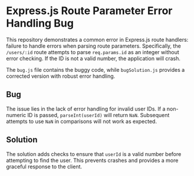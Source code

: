 # Express.js Route Parameter Error Handling Bug

This repository demonstrates a common error in Express.js route handlers: failure to handle errors when parsing route parameters.  Specifically, the `/users/:id` route attempts to parse `req.params.id` as an integer without error checking. If the ID is not a valid number, the application will crash.

The `bug.js` file contains the buggy code, while `bugSolution.js` provides a corrected version with robust error handling.

## Bug

The issue lies in the lack of error handling for invalid user IDs. If a non-numeric ID is passed, `parseInt(userId)` will return `NaN`.  Subsequent attempts to use `NaN` in comparisons will not work as expected. 

## Solution

The solution adds checks to ensure that `userId` is a valid number before attempting to find the user. This prevents crashes and provides a more graceful response to the client.